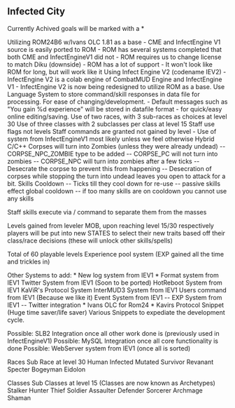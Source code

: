 Infected City
-------------

Currently Achived goals will be marked with a *

Utilizing ROM24B6 w/Ivans OLC 1.81 as a base
	- CME and InfectEngine V1 source is easily ported to ROM
	- ROM has several systems completed that both CME and InfectEngineV1 did not
	- ROM requires us to change license to match Diku (downside)
	- ROM has a lot of support
	- It won't look like ROM for long, but will work like it
Using Infect Engine V2 (codename IEV2)
	- InfectEngine V2 is a colab engine of CombatMUD Engine and InfectEngine V1
	- InfectEngine V2 is now being redesigned to utilize ROM as a base.
Use Language System to store command/skill responses in data file
	for processing.  For ease of changing/development.
	- Default messages such as "You gain %d experience" will be stored in datafile format
	- for quick/easy online editing/saving.
Use of two races, with 3 sub-races as choices at level 30
Use of three classes with 2 subclasses per class at level 15
Staff use flags not levels
Staff commands are granted not gained by level
	- Use of system from InfectEngineV1 most likely unless we feel otherwise
Hybrid C/C++ 
Corpses will turn into Zombies (unless they were already undead)
	-- CORPSE_NPC_ZOMBIE type to be added
	-- CORPSE_PC will not turn into zombies
	-- CORPSE_NPC will turn into zombies after a few ticks
		--  Desecrate the corpse to prevent this from happening
		--  Desecration of corpses while stopping the turn into undead leaves you open
		    to attack for a bit.
Skills Cooldown
	-- Ticks till they cool down for re-use
	-- passive skills effect global cooldown
	-- if too many skills are on cooldown you cannot use any skills

Staff skills execute via / command to separate them from the masses

Levels gained from leveler MOB, upon reaching level 15/30 respectively
	players will be put into new STATES to select their new traits
	based off their class/race decisions (these will unlock other skills/spells)

Total of 60 playable levels
Experience pool system (EXP gained all the time and trickles in)


Other Systems to add:
	* New log system from IEV1
	* Format system from IEV1
	Twitter System from IEV1 (Soon to be ported)
	HotReboot System from IEV1
	KaViR's Protocol System
	InterMUD3 System from IEV1
	Users command from IEV1 (Because we like it)
	Event System from IEV1
		-- EXP System from IEV1
		-- Twitter integration
	* Ivans OLC for Rom24
	* Kavirs Protocol Snippet (Huge time saver/life saver)
	Various Snippets to expediate the development cycle.

Possible: SLB2 Integration once all other work done is (previously used in InfectEngineV1)
Possible: MySQL Integration once all core functionality is done
Possible: WebServer system from IEV1 (once all is sorted)

Races			Sub Race at level 30
	Human
			Infected
			Mutated
			Survivor
	Revanant
			Specter
			Bogeyman
			Eidolon

Classes			Sub Classes at level 15 (Classes are now known as Archetypes)
	Stalker
			Hunter
			Thief
	Soldier
			Assaulter
			Defender
	Sorcerer
			Archmage
			Shaman


